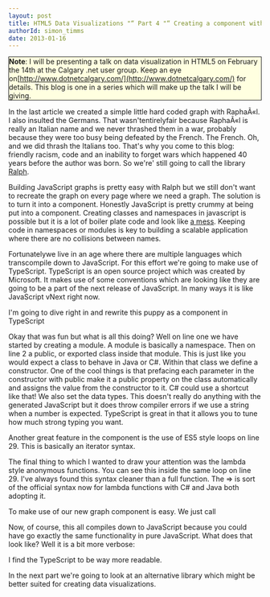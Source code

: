 ```yaml
---
layout: post
title: HTML5 Data Visualizations "“ Part 4 "“ Creating a component with RaphaÃ«l and TypeScript
authorId: simon_timms
date: 2013-01-16
---
```


<span style="background-color:lightyellow;border-color:#E6DB55;border:solid 1px;display:block;">**Note**: I will be presenting a talk on data visualization in HTML5 on February the 14th at the Calgary .net user group. Keep an eye on[http://www.dotnetcalgary.com/](http://www.dotnetcalgary.com/) for details. This blog is one in a series which will make up the talk I will be giving.</span>

In the last article we created a simple little hard coded graph with RaphaÃ«l. I also insulted the Germans. That wasn'tentirelyfair because RaphaÃ«l is really an Italian name and we never thrashed them in a war, probably because they were too busy being defeated by the French. The French. Oh, and we did thrash the Italians too. That's why you come to this blog: friendly racism, code and an inability to forget wars which happened 40 years before the author was born. So we're' still going to call the library [Ralph](http://raphaeljs.com/).

Building JavaScript graphs is pretty easy with Ralph but we still don't want to recreate the graph on every page where we need a graph. The solution is to turn it into a component. Honestly JavaScript is pretty crummy at being put into a component. Creating classes and namespaces in javascript is possible but it is a lot of boiler plate code and look like [a mess](http://elegantcode.com/2011/01/26/basic-javascript-part-8-namespaces/). Keeping code in namespaces or modules is key to building a scalable application where there are no collisions between names.

Fortunatelywe live in an age where there are multiple languages which transcompile down to JavaScript. For this effort we're going to make use of TypeScript. TypeScript is an open source project which was created by Microsoft. It makes use of some conventions which are looking like they are going to be a part of the next release of JavaScript. In many ways it is like JavaScript vNext right now.

I'm going to dive right in and rewrite this puppy as a component in TypeScript

<script src='https://gist.github.com/4554073.js'></script>

Okay that was fun but what is all this doing? Well on line one we have started by creating a module. A module is basically a namespace. Then on line 2 a public, or exported class inside that module. This is just like you would expect a class to behave in Java or C#. Within that class we define a constructor. One of the cool things is that prefacing each parameter in the constructor with public make it a public property on the class automatically and assigns the value from the constructor to it. C# could use a shortcut like that! We also set the data types. This doesn't really do anything with the generated JavaScript but it does throw compiler errors if we use a string when a number is expected. TypeScript is great in that it allows you to tune how much strong typing you want.

Another great feature in the component is the use of ES5 style loops on line 29. This is basically an iterator syntax.

The final thing to which I wanted to draw your attention was the lambda style anonymous functions. You can see this inside the same loop on line 29. I've always found this syntax cleaner than a full function. The => is sort of the official syntax now for lambda functions with C# and Java both adopting it.

To make use of our new graph component is easy. We just call

<script src='https://gist.github.com/4554116.js'></script>

Now, of course, this all compiles down to JavaScript because you could have go exactly the same functionality in pure JavaScript. What does that look like? Well it is a bit more verbose:

<script src='https://gist.github.com/4554120.js'></script>

I find the TypeScript to be way more readable.

In the next part we're going to look at an alternative library which might be better suited for creating data visualizations.



